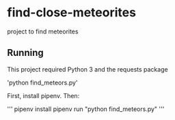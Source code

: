 # find-close-meteorites
project to find meteorites


## Running
This project required Python 3 and the requests package

'python find_meteors.py'


First, install pipenv. Then:

'''
pipenv install
pipenv run "python find_meteors.py"
'''
